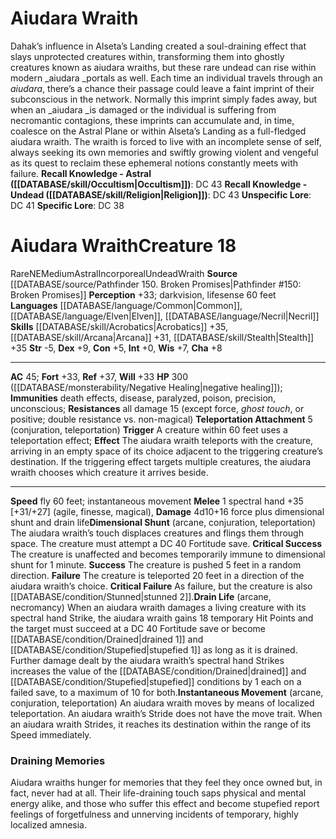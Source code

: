 ﻿---
ac: '45'
alignment: NE
all_resistance: '15'
charisma: '+8'
constitution: '+5'
creature_ability:
- Dimensional Shunt
- Drain Life
- Instantaneous Movement
- Teleportation Attachment
creature_family: '[[DATABASE/monsterfamily/Wraith|Wraith]]'
dexterity: '+9'
fly_speed: '60'
fortitude: '+33'
hp: 300 ( negative healing )
id: '488'
immunity:
- death effects
- disease
- paralyzed
- poison
- precision
- unconscious
intelligence: '+0'
language:
- '[[DATABASE/language/Common|Common]]'
- '[[DATABASE/language/Elven|Elven]]'
- '[[DATABASE/language/Necril|Necril]]'
level: '18'
max_speed: '60'
name: Aiudara Wraith
perception: '+33'
rarity: Rare
reflex: '+37'
resistance:
- all damage 15 (except force
- ghost touch
- or positive; double resistance vs. non-magical)
sense:
- darkvision
- lifesense 60 feet
size: Medium
skill:
- '[[DATABASE/skill/Acrobatics|Acrobatics]] +35'
- '[[DATABASE/skill/Arcana|Arcana]] +31'
- '[[DATABASE/skill/Stealth|Stealth]] +35'
source: '[[DATABASE/source/Pathfinder 150. Broken Promises|Pathfinder #150: Broken
  Promises]]'
speed:
- fly 60 feet; instantaneous movement
strength: '-5'
strength_req: '-5'
strongest_save:
- Reflex
trait:
- '[[DATABASE/trait/Astral|Astral]]'
- '[[DATABASE/trait/Incorporeal|Incorporeal]]'
- '[[DATABASE/trait/Rare|Rare]]'
- '[[DATABASE/trait/Undead|Undead]]'
- '[[DATABASE/trait/Wraith|Wraith]]'
type: Creature
vision: Darkvision
weakest_save:
- Fortitude
- Will
will: '+33'
wisdom: '+7'

---
# Aiudara Wraith

Dahak’s influence in Alseta’s Landing created a soul-draining effect that slays unprotected creatures within, transforming them into ghostly creatures known as aiudara wraiths, but these rare undead can rise within modern _aiudara _portals as well. Each time an individual travels through an _aiudara_, there’s a chance their passage could leave a faint imprint of their subconscious in the network. Normally this imprint simply fades away, but when an _aiudara _is damaged or the individual is suffering from necromantic contagions, these imprints can accumulate and, in time, coalesce on the Astral Plane or within Alseta’s Landing as a full-fledged aiudara wraith. The wraith is forced to live with an incomplete sense of self, always seeking its own memories and swiftly growing violent and vengeful as its quest to reclaim these ephemeral notions constantly meets with failure.
**Recall Knowledge - Astral ([[DATABASE/skill/Occultism|Occultism]])**: DC 43
**Recall Knowledge - Undead ([[DATABASE/skill/Religion|Religion]])**: DC 43
**Unspecific Lore**: DC 41
**Specific Lore**: DC 38

# Aiudara Wraith<span class="item-type">Creature 18</span>

<span class="trait-rare item-trait">Rare</span><span class="trait-alignment item-trait">NE</span><span class="trait-size item-trait">Medium</span><span class="item-trait">Astral</span><span class="item-trait">Incorporeal</span><span class="item-trait">Undead</span><span class="item-trait">Wraith</span>
**Source** [[DATABASE/source/Pathfinder 150. Broken Promises|Pathfinder #150: Broken Promises]]
**Perception** +33; darkvision, lifesense 60 feet
**Languages** [[DATABASE/language/Common|Common]], [[DATABASE/language/Elven|Elven]], [[DATABASE/language/Necril|Necril]]
**Skills** [[DATABASE/skill/Acrobatics|Acrobatics]] +35, [[DATABASE/skill/Arcana|Arcana]] +31, [[DATABASE/skill/Stealth|Stealth]] +35
**Str** -5, **Dex** +9, **Con** +5, **Int** +0, **Wis** +7, **Cha** +8

---
**AC** 45; **Fort** +33, **Ref** +37, **Will** +33
**HP** 300 ([[DATABASE/monsterability/Negative Healing|negative healing]]); **Immunities** death effects, disease, paralyzed, poison, precision, unconscious; **Resistances** all damage 15 (except force, _ghost touch_, or positive; double resistance vs. non-magical)
<span class="in-box-ability">**Teleportation Attachment** <span class="action-icon">5</span> (conjuration, teleportation) **Trigger** A creature within 60 feet uses a teleportation effect; **Effect** The aiudara wraith teleports with the creature, arriving in an empty space of its choice adjacent to the triggering creature’s destination. If the triggering effect targets multiple creatures, the aiudara wraith chooses which creature it arrives beside.</span>

---
**Speed** fly 60 feet; instantaneous movement
<span class="in-box-ability">**Melee** <span class="action-icon">1</span> spectral hand +35 [+31/+27] (agile, finesse, magical), **Damage** 4d10+16 force plus dimensional shunt and drain life</span><span class="in-box-ability">**Dimensional Shunt** (arcane, conjuration, teleportation) The aiudara wraith’s touch displaces creatures and flings them through space. The creature must attempt a DC 40 Fortitude save.
 **Critical Success** The creature is unaffected and becomes temporarily immune to dimensional shunt for 1 minute.
 **Success** The creature is pushed 5 feet in a random direction.
 **Failure** The creature is teleported 20 feet in a direction of the aiudara wraith’s choice.
 **Critical Failure** As failure, but the creature is also [[DATABASE/condition/Stunned|stunned 2]].</span><span class="in-box-ability">**Drain Life** (arcane, necromancy) When an aiudara wraith damages a living creature with its spectral hand Strike, the aiudara wraith gains 18 temporary Hit Points and the target must succeed at a DC 40 Fortitude save or become [[DATABASE/condition/Drained|drained 1]] and [[DATABASE/condition/Stupefied|stupefied 1]] as long as it is drained. Further damage dealt by the aiudara wraith’s spectral hand Strikes increases the value of the [[DATABASE/condition/Drained|drained]] and [[DATABASE/condition/Stupefied|stupefied]] conditions by 1 each on a failed save, to a maximum of 10 for both.</span><span class="in-box-ability">**Instantaneous Movement** (arcane, conjuration, teleportation) An aiudara wraith moves by means of localized teleportation. An aiudara wraith’s Stride does not have the move trait. When an aiudara wraith Strides, it reaches its destination within the range of its Speed immediately.</span>

###  Draining Memories

Aiudara wraiths hunger for memories that they feel they once owned but, in fact, never had at all. Their life-draining touch saps physical and mental energy alike, and those who suffer this effect and become stupefied report feelings of forgetfulness and unnerving incidents of temporary, highly localized amnesia.